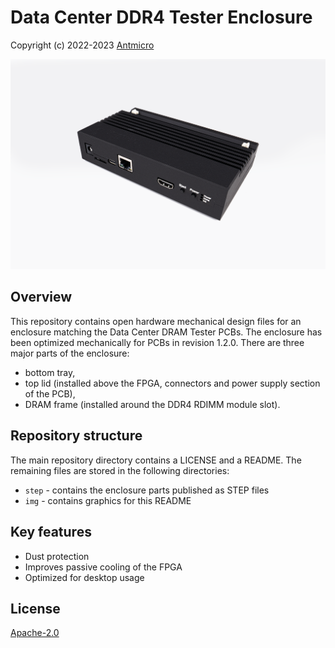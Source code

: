 # Data Center DDR4 Tester Enclosure

Copyright (c) 2022-2023 [Antmicro](https://antmicro.com)

![Data Center DDR4 Tester Enclosure](img/ddr4-tester-enclosure.png)

## Overview

This repository contains open hardware mechanical design files for an enclosure matching the Data Center DRAM Tester PCBs.
The enclosure has been optimized mechanically for PCBs in revision 1.2.0.
There are three major parts of the enclosure:

* bottom tray,
* top lid (installed above the FPGA, connectors and power supply section of the PCB),
* DRAM frame (installed around the DDR4 RDIMM module slot).

## Repository structure

The main repository directory contains a LICENSE and a README.
The remaining files are stored in the following directories:

* `step` - contains the enclosure parts published as STEP files 
* `img` - contains graphics for this README

## Key features

* Dust protection
* Improves passive cooling of the FPGA 
* Optimized for desktop usage

## License

[Apache-2.0](LICENSE)
